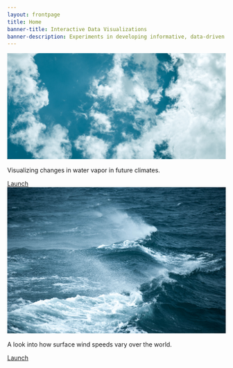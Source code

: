 ```yaml
---
layout: frontpage
title: Home
banner-title: Interactive Data Visualizations
banner-description: Experiments in developing informative, data-driven stories accessible directly from the web browser.
---
```


<html lang="en">
<body>
    <div id='container'>
        <div id='water-vapor' class='card'>
            <img src='public/images/water-vapor.jpg' alt=''>
            <p>Visualizing changes in water vapor in future climates.</p>
            <a href="/watervapor/index.html">Launch</a>
        </div>
        <div id='wind' class='card'>
            <img src='public/images/wind.jpg' alt=''>
            <p>A look into how surface wind speeds vary over the world.</p>
            <a href="/windspeed/index.html">Launch</a>
        </div>
    </div>
</body>
</html>